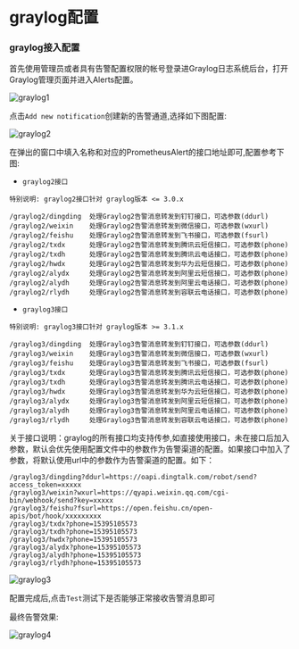 # graylog配置

### graylog接入配置

首先使用管理员或者具有告警配置权限的帐号登录进Graylog日志系统后台，打开Graylog管理页面并进入Alerts配置。

![graylog1](https://gitee.com/feiyu563/PrometheusAlert/raw/master/doc/graylog1.png)

点击`Add new notification`创建新的告警通道,选择如下图配置:

![graylog2](https://gitee.com/feiyu563/PrometheusAlert/raw/master/doc/graylog2.png)

在弹出的窗口中填入名称和对应的PrometheusAlert的接口地址即可,配置参考下图:

* `graylog2接口`

```text
特别说明: graylog2接口针对 graylog版本 <= 3.0.x

/graylog2/dingding  处理Graylog2告警消息转发到钉钉接口，可选参数(ddurl)
/graylog2/weixin    处理Graylog2告警消息转发到微信接口，可选参数(wxurl)
/graylog2/feishu    处理Graylog2告警消息转发到飞书接口，可选参数(fsurl)
/graylog2/txdx      处理Graylog2告警消息转发到腾讯云短信接口，可选参数(phone)
/graylog2/txdh      处理Graylog2告警消息转发到腾讯云电话接口，可选参数(phone)
/graylog2/hwdx      处理Graylog2告警消息转发到华为云短信接口，可选参数(phone)
/graylog2/alydx     处理Graylog2告警消息转发到阿里云短信接口，可选参数(phone)
/graylog2/alydh     处理Graylog2告警消息转发到阿里云电话接口，可选参数(phone)
/graylog2/rlydh     处理Graylog2告警消息转发到容联云电话接口，可选参数(phone)
```

* `graylog3接口`

```text
特别说明: graylog3接口针对 graylog版本 >= 3.1.x

/graylog3/dingding  处理Graylog3告警消息转发到钉钉接口，可选参数(ddurl)
/graylog3/weixin    处理Graylog3告警消息转发到微信接口，可选参数(wxurl)
/graylog3/feishu    处理Graylog3告警消息转发到飞书接口，可选参数(fsurl)
/graylog3/txdx      处理Graylog3告警消息转发到腾讯云短信接口，可选参数(phone)
/graylog3/txdh      处理Graylog3告警消息转发到腾讯云电话接口，可选参数(phone)
/graylog3/hwdx      处理Graylog3告警消息转发到华为云短信接口，可选参数(phone)
/graylog3/alydx     处理Graylog3告警消息转发到阿里云短信接口，可选参数(phone)
/graylog3/alydh     处理Graylog3告警消息转发到阿里云电话接口，可选参数(phone)
/graylog3/rlydh     处理Graylog3告警消息转发到容联云电话接口，可选参数(phone)
```

关于接口说明：graylog的所有接口均支持传参,如直接使用接口，未在接口后加入参数，默认会优先使用配置文件中的参数作为告警渠道的配置。如果接口中加入了参数，将默认使用url中的参数作为告警渠道的配置。如下：

```text
/graylog3/dingding?ddurl=https://oapi.dingtalk.com/robot/send?access_token=xxxxx
/graylog3/weixin?wxurl=https://qyapi.weixin.qq.com/cgi-bin/webhook/send?key=xxxxx
/graylog3/feishu?fsurl=https://open.feishu.cn/open-apis/bot/hook/xxxxxxxxx
/graylog3/txdx?phone=15395105573
/graylog3/txdh?phone=15395105573
/graylog3/hwdx?phone=15395105573
/graylog3/alydx?phone=15395105573
/graylog3/alydh?phone=15395105573
/graylog3/rlydh?phone=15395105573
```

![graylog3](https://gitee.com/feiyu563/PrometheusAlert/raw/master/doc/graylog3.png)

配置完成后,点击`Test`测试下是否能够正常接收告警消息即可

最终告警效果:

![graylog4](https://gitee.com/feiyu563/PrometheusAlert/raw/master/doc/graylog4.png)

